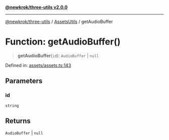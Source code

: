 [**@newkrok/three-utils v2.0.0**](../../../../README.md)

***

[@newkrok/three-utils](../../../../globals.md) / [AssetsUtils](../README.md) / getAudioBuffer

# Function: getAudioBuffer()

> **getAudioBuffer**(`id`): `AudioBuffer` \| `null`

Defined in: [assets/assets.ts:143](https://github.com/NewKrok/three-utils/blob/a38231b899f4eeb8c881d6a9f7248bab4e06755e/src/assets/assets.ts#L143)

## Parameters

### id

`string`

## Returns

`AudioBuffer` \| `null`
